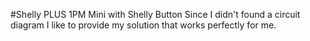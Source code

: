 #Shelly PLUS 1PM Mini with Shelly Button
Since I didn't found a circuit diagram I like to provide my solution that works perfectly for me.